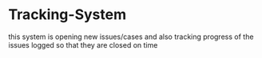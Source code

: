 # Tracking-System
this system is opening new issues/cases and also tracking progress of the issues logged so that they are closed on time
